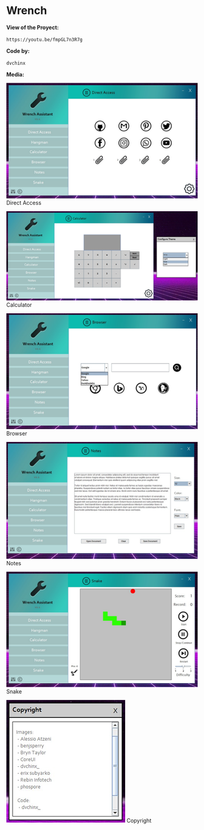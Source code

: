 # Wrench
**View of the Proyect:**

`https://youtu.be/fmpGL7n3R7g`

**Code by:**

`dvchinx`

**Media:**

![ScreenShot](https://github.com/dvchinx/Wrench/blob/master/src/img0.jpg)
Direct Access

![ScreenShot](https://github.com/dvchinx/Wrench/blob/master/src/img1.jpg)
Calculator

![ScreenShot](https://github.com/dvchinx/Wrench/blob/master/src/img2.jpg)
Browser

![ScreenShot](https://github.com/dvchinx/Wrench/blob/master/src/img3.jpg)
Notes

![ScreenShot](https://github.com/dvchinx/Wrench/blob/master/src/img4.jpg)
Snake

![ScreenShot](https://github.com/dvchinx/Wrench/blob/master/src/img5.jpg)
Copyright
